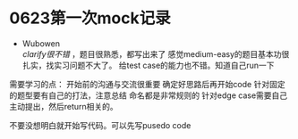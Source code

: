 # 0623第一次mock记录

- Wubowen   
*clarify很不错*  ，题目很熟悉，都写出来了 感觉medium-easy的题目基本功很扎实，找实习问题不大了。
给test case的能力也不错。知道自己run一下

需要学习的点：
开始前的沟通与交流很重要
确定好思路后再开始code
针对固定的题型要有自己的打法，注意总结
命名都是非常规则的
针对edge case需要自己主动提出，然后return相关的。

不要没想明白就开始写代码。可以先写pusedo code
